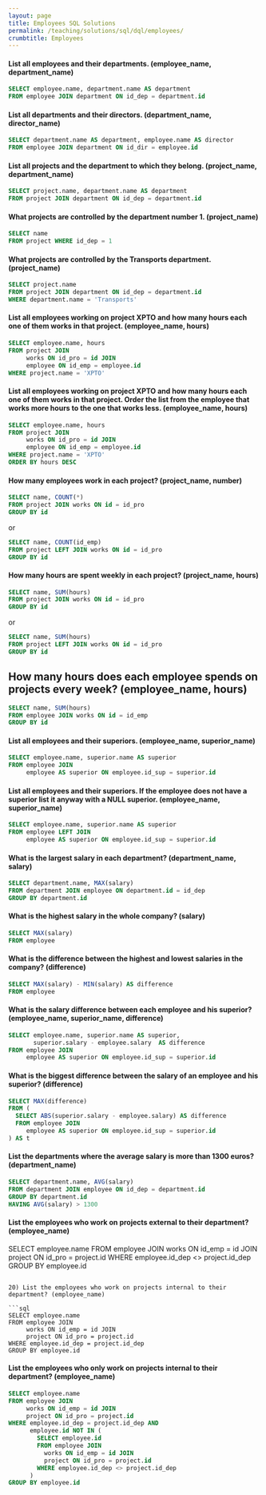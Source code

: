 ```yaml
---
layout: page
title: Employees SQL Solutions
permalink: /teaching/solutions/sql/dql/employees/
crumbtitle: Employees
---
```



#### List all employees and their departments. (employee_name, department_name)

```sql
SELECT employee.name, department.name AS department
FROM employee JOIN department ON id_dep = department.id
```
#### List all departments and their directors. (department_name, director_name)

```sql
SELECT department.name AS department, employee.name AS director
FROM employee JOIN department ON id_dir = employee.id
```

#### List all projects and the department to which they belong. (project_name, department_name)

```sql
SELECT project.name, department.name AS department
FROM project JOIN department ON id_dep = department.id
```

#### What projects are controlled by the department number 1. (project_name)

```sql
SELECT name
FROM project WHERE id_dep = 1
```

#### What projects are controlled by the Transports department. (project_name)

```sql
SELECT project.name
FROM project JOIN department ON id_dep = department.id
WHERE department.name = 'Transports'
```

#### List all employees working on project XPTO and how many hours each one of them works in that project. (employee_name, hours)

```sql
SELECT employee.name, hours
FROM project JOIN
     works ON id_pro = id JOIN
     employee ON id_emp = employee.id
WHERE project.name = 'XPTO'
```

#### List all employees working on project XPTO and how many hours each one of them works in that project. Order the list from the employee that works more hours to the one that works less. (employee_name, hours)

```sql
SELECT employee.name, hours
FROM project JOIN
     works ON id_pro = id JOIN
     employee ON id_emp = employee.id
WHERE project.name = 'XPTO'
ORDER BY hours DESC
```

#### How many employees work in each project? (project_name, number)

```sql
SELECT name, COUNT(*)
FROM project JOIN works ON id = id_pro
GROUP BY id
```

or

```sql
SELECT name, COUNT(id_emp)
FROM project LEFT JOIN works ON id = id_pro
GROUP BY id
```
#### How many hours are spent weekly in each project? (project_name, hours)

```sql
SELECT name, SUM(hours)
FROM project JOIN works ON id = id_pro
GROUP BY id
```

or

```sql
SELECT name, SUM(hours)
FROM project LEFT JOIN works ON id = id_pro
GROUP BY id
```
## How many hours does each employee spends on projects every week? (employee_name, hours)

```sql
SELECT name, SUM(hours)
FROM employee JOIN works ON id = id_emp
GROUP BY id
```
#### List all employees and their superiors. (employee_name, superior_name)

```sql
SELECT employee.name, superior.name AS superior
FROM employee JOIN
     employee AS superior ON employee.id_sup = superior.id
```
#### List all employees and their superiors. If the employee does not have a superior list it anyway with a NULL superior. (employee_name, superior_name)

```sql
SELECT employee.name, superior.name AS superior
FROM employee LEFT JOIN
     employee AS superior ON employee.id_sup = superior.id
```
#### What is the largest salary in each department? (department_name, salary)

```sql
SELECT department.name, MAX(salary)
FROM department JOIN employee ON department.id = id_dep
GROUP BY department.id
```
#### What is the highest salary in the whole company? (salary)

```sql
SELECT MAX(salary)
FROM employee
```
#### What is the difference between the highest and lowest salaries in the company? (difference)

```sql
SELECT MAX(salary) - MIN(salary) AS difference
FROM employee
```
#### What is the salary difference between each employee and his superior? (employee_name, superior_name, difference)

```sql
SELECT employee.name, superior.name AS superior,
       superior.salary - employee.salary  AS difference
FROM employee JOIN
     employee AS superior ON employee.id_sup = superior.id
```

#### What is the biggest difference between the salary of an employee and his superior? (difference)

```sql
SELECT MAX(difference)
FROM (
  SELECT ABS(superior.salary - employee.salary) AS difference
  FROM employee JOIN
     employee AS superior ON employee.id_sup = superior.id
) AS t
```
#### List the departments where the average salary is more than 1300 euros? (department_name)

```sql
SELECT department.name, AVG(salary)
FROM department JOIN employee ON id_dep = department.id
GROUP BY department.id
HAVING AVG(salary) > 1300
```
#### List the employees who work on projects external to their department? (employee_name)

SELECT employee.name
FROM employee JOIN
     works ON id_emp = id JOIN
     project ON id_pro = project.id
WHERE employee.id_dep <> project.id_dep
GROUP BY employee.id
```

20) List the employees who work on projects internal to their department? (employee_name)

```sql
SELECT employee.name
FROM employee JOIN
     works ON id_emp = id JOIN
     project ON id_pro = project.id
WHERE employee.id_dep = project.id_dep
GROUP BY employee.id
```
#### List the employees who only work on projects internal to their department? (employee_name)

```sql
SELECT employee.name
FROM employee JOIN
     works ON id_emp = id JOIN
     project ON id_pro = project.id
WHERE employee.id_dep = project.id_dep AND
      employee.id NOT IN (
        SELECT employee.id
        FROM employee JOIN
          works ON id_emp = id JOIN
          project ON id_pro = project.id
        WHERE employee.id_dep <> project.id_dep
      )
GROUP BY employee.id
```
